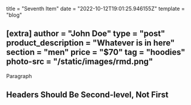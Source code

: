 title = "Seventh Item"
date = "2022-10-12T19:01:25.946155Z"
template = "blog"

[extra]
author = "John Doe"
type = "post"
product_description = "Whatever is in here"
section = "men"
price = "$70"
tag = "hoodies"
photo-src = "/static/images/rmd.png"
---


Paragraph
<!-- Ideally, for SEO there should be an image after the first paragraph or two -->

## Headers Should Be Second-level, Not First
